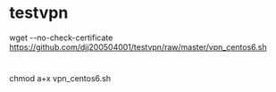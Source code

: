 # testvpn
wget --no-check-certificate https://github.com/djj200504001/testvpn/raw/master/vpn_centos6.sh
# 
chmod a+x vpn_centos6.sh
